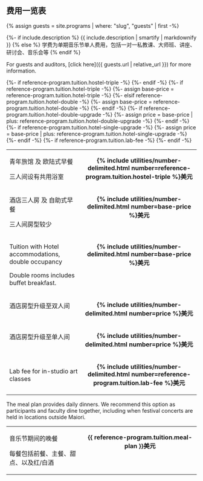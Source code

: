 ## 费用一览表

{% assign guests = site.programs | where: "slug", "guests" | first -%}

{%- if include.description %}
{{ include.description | smartify | markdownify }}
{% else %}
学费为单期音乐节单人费用，包括一对一私教课、大师班、讲座、研讨会、音乐会等
{% endif %}

For guests and auditors, [click here]({{ guests.url | relative_url }}) for more information.

<table>
<tbody>
{%- if reference-program.tuition.hostel-triple -%}
    <tr class="base">
        <td>
            <p class="name">青年旅馆 及 欧陆式早餐</p>
            <p class="description">三人间设有共用浴室</p>
        </td>
        <td class="cost" align="center" valign="top"><p><strong>{% include utilities/number-delimited.html number=reference-program.tuition.hostel-triple %}美元</strong></p></td>
    </tr>
{%- endif -%}
{%- if reference-program.tuition.hotel-triple -%}
    {%- assign base-price = reference-program.tuition.hotel-triple -%}
    <tr class="base">
        <td>
            <p class="name">酒店三人房 及 自助式早餐</p>
            <p class="description">三人间房型较少</p>
        </td>
        <td class="cost" align="center" valign="top"><p><strong>{% include utilities/number-delimited.html number=base-price %}美元</strong></p></td>
    </tr>
{%- elsif reference-program.tuition.hotel-double -%}
    {%- assign base-price = reference-program.tuition.hotel-double -%}
    <tr>
        <td>
            <p class="name">Tuition with Hotel accommodations, double occupancy</p>
            <p class="description">Double rooms includes buffet breakfast.</p>
        </td>
        <td class="cost" align="center" valign="top"><p><strong>{% include utilities/number-delimited.html number=base-price %}美元</strong></p></td>
    </tr>
{%- endif -%}
{%- if reference-program.tuition.hotel-double-upgrade -%}
    <tr class="upgrade">
        <td valign="top"><p class="name">酒店房型升级至双人间</p></td>
        {%- assign price = base-price | plus: reference-program.tuition.hotel-double-upgrade -%}
        <td class="cost" align="center" valign="top"><p><strong>{% include utilities/number-delimited.html number=price %}美元</strong></p></td>
    </tr>
{%- endif -%}
{%- if reference-program.tuition.hotel-single-upgrade -%}
    <tr class="upgrade">
        <td valign="top"><p class="name">酒店房型升级至单人间</p></td>
        {%- assign price = base-price | plus: reference-program.tuition.hotel-single-upgrade -%}
        <td class="cost" align="center" valign="top"><p><strong>{% include utilities/number-delimited.html number=price %}美元</strong></p></td>
    </tr>
{%- endif -%}
{%- if reference-program.tuition.lab-fee -%}
    <tr class="base">
        <td><p class="name">Lab fee for in-studio art classes</p></td>
        <td class="cost" align="center" valign="top"><p><strong>{% include utilities/number-delimited.html number=reference-program.tuition.lab-fee %}美元</strong></p></td>
    </tr>
{%- endif -%}
</tbody>
</table>

The meal plan provides daily dinners. We recommend this option as participants and faculty dine together, including when festival concerts are held in locations outside Maiori.

<table>
<tbody>
    <tr>
        <td>
            <p class="name">音乐节期间的晚餐</p>
            <p class="description">每餐包括前餐、主餐、甜点、以及红/白酒</p>
        </td><td class="cost" align="center" valign="top"><p><strong>{{ reference-program.tuition.meal-plan }}美元</strong></p></td>
    </tr>
</tbody>
</table>
